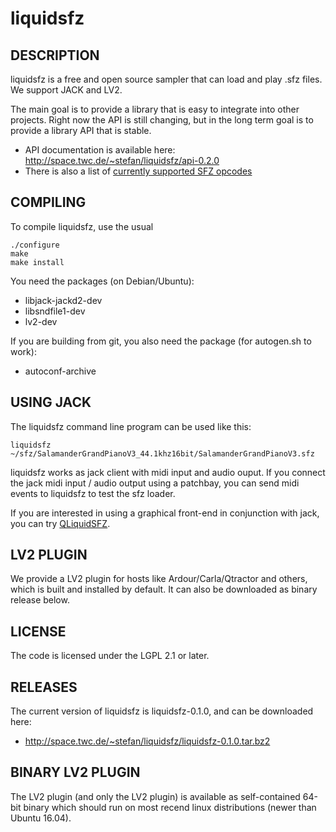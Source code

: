 # liquidsfz

## DESCRIPTION

liquidsfz is a free and open source sampler that can load and play .sfz files. We
support JACK and LV2.

The main goal is to provide a library that is easy to integrate into other
projects. Right now the API is still changing, but in the long term goal is to
provide a library API that is stable.

 * API documentation is available here: http://space.twc.de/~stefan/liquidsfz/api-0.2.0
 * There is also a list of [currently supported SFZ opcodes](OPCODES.md)

## COMPILING

To compile liquidsfz, use the usual

    ./configure
    make
    make install

You need the packages (on Debian/Ubuntu):

* libjack-jackd2-dev
* libsndfile1-dev
* lv2-dev

If you are building from git, you also need the package (for autogen.sh to work):

* autoconf-archive

## USING JACK

The liquidsfz command line program can be used like this:

    liquidsfz ~/sfz/SalamanderGrandPianoV3_44.1khz16bit/SalamanderGrandPianoV3.sfz

liquidsfz works as jack client with midi input and audio ouput. If you connect
the jack midi input / audio output using a patchbay, you can send midi events
to liquidsfz to test the sfz loader.

If you are interested in using a graphical front-end in conjunction with jack,
you can try [QLiquidSFZ](https://github.com/be1/qliquidsfz).

## LV2 PLUGIN

We provide a LV2 plugin for hosts like Ardour/Carla/Qtractor and others, which
is built and installed by default. It can also be downloaded as binary release
below.

## LICENSE

The code is licensed under the LGPL 2.1 or later.

## RELEASES

The current version of liquidsfz is liquidsfz-0.1.0, and can be downloaded
here:

* http://space.twc.de/~stefan/liquidsfz/liquidsfz-0.1.0.tar.bz2

## BINARY LV2 PLUGIN

The LV2 plugin (and only the LV2 plugin) is available as self-contained 64-bit
binary which should run on most recend linux distributions (newer than Ubuntu
16.04).
